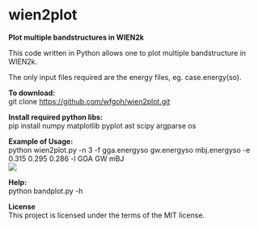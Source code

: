 # wien2plot
**Plot multiple bandstructures in WIEN2k**

This code written in Python allows one to plot multiple bandstructure in WIEN2k.

The only input files required are the energy files, eg. case.energy(so).

**To download:** <br />
git clone https://github.com/wfgoh/wien2plot.git

**Install required python libs:**<br />
pip install numpy matplotlib pyplot ast scipy argparse os

**Example of Usage:** <br />
python wien2plot.py -n 3 -f gga.energyso gw.energyso mbj.energyso -e 0.315 0.295 0.286 -l GGA GW mBJ <br />
![](https://github.com/wfgoh/wien2plot/blob/master/example/band.jpg)

**Help:** <br />
python bandplot.py -h

**License** <br />
This project is licensed under the terms of the MIT license.
